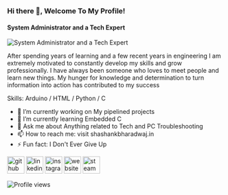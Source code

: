 ### Hi there 👋, Welcome To My Profile!
#### System Administrator and a Tech Expert
![System Administrator and a Tech Expert](https://www.notion.so/image/https%3A%2F%2Fs3-us-west-2.amazonaws.com%2Fsecure.notion-static.com%2F0a23d10b-941d-4873-9487-8ffcb28390a4%2Fbanner.png?table=block&id=938ce034-26af-416e-be7a-3ad4a498f96e&width=3840&userId=f447d21c-1a7f-43ff-995a-c3eecfd2aaa6&cache=v2)

After spending years of learning and a few recent years in engineering I am extremely motivated to constantly develop my skills and grow professionally. I have always been someone who loves to meet people and learn new things. My hunger for knowledge and determination to turn information into action has contributed to my success

Skills:  Arduino / HTML / Python / C

- 🔭 I’m currently working on My pipelined projects 
- 🌱 I’m currently learning Embedded C 
- 💬 Ask me about Anything related to Tech and PC Troubleshooting 
- 📫 How to reach me: visit shashankbharadwaj.in 
- ⚡ Fun fact: I Don't Ever Give Up 


[<img src='https://cdn.jsdelivr.net/npm/simple-icons@3.0.1/icons/github.svg' alt='github' height='40'>](https://github.com/shashank-brdj)  [<img src='https://cdn.jsdelivr.net/npm/simple-icons@3.0.1/icons/linkedin.svg' alt='linkedin' height='40'>](https://www.linkedin.com/in/shashank-brdj/)  [<img src='https://cdn.jsdelivr.net/npm/simple-icons@3.0.1/icons/instagram.svg' alt='instagram' height='40'>](https://www.instagram.com/shashank_brdj/)  [<img src='https://cdn.jsdelivr.net/npm/simple-icons@3.0.1/icons/icloud.svg' alt='website' height='40'>](https://shashankbharadwaj.in)  [<img src='https://cdn.jsdelivr.net/npm/simple-icons@3.0.1/icons/steam.svg' alt='steam' height='40'>](https://steamcommunity.com/id/Manti2k)  

![Profile views](https://gpvc.arturio.dev/shashank-brdj)  
